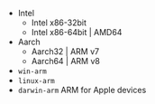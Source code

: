 
- Intel
    - Intel x86-32bit
    - Intel x86-64bit | AMD64
- Aarch
    - Aarch32 | ARM v7
    - Aarch64 | ARM v8
- `win-arm`
- `linux-arm`
- `darwin-arm` ARM for Apple devices
